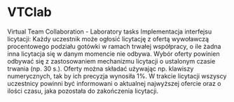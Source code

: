 # VTClab
Virtual Team Collaboration - Laboratory tasks
Implementacja interfejsu licytacji: Każdy uczestnik może ogłosić licytację z ofertą
wywoławczą procentowego podziału gotówki w ramach trwałej współpracy, o ile żadna
inna licytacja się w danym momencie nie odbywa. Wybór oferty powinien odbywać się z
zastosowaniem mechanizmu licytacji o ustalonym czasie trwania (np. 30 s.). Oferty
można składać używając np. klawiszy numerycznych, tak by ich precyzja wynosiła 1%.
W trakcie licytacji wszyscy uczestnicy powinni być informowani o aktualnej najwyższej
ofercie oraz o ilości czasu, jaka pozostała do zakończenia licytacji.
